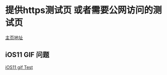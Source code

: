 # 提供https测试页 或者需要公网访问的测试页  

[主页地址](https://nowheretorun.github.io/https-page/)


## iOS11 GIF 问题
[iOS11 gif Test](./gifIOS11/)